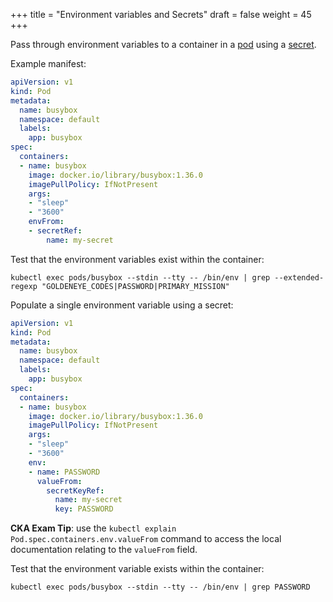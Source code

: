 +++
title = "Environment variables and Secrets"
draft = false
weight = 45
+++

Pass through environment variables to a container in a [pod](/portfolio/kubernetes/pod/) using a [secret](/portfolio/kubernetes/secrets/).

Example manifest:

```yaml { linenos=inline }
apiVersion: v1
kind: Pod
metadata:
  name: busybox
  namespace: default
  labels:
    app: busybox
spec:
  containers:
  - name: busybox
    image: docker.io/library/busybox:1.36.0
    imagePullPolicy: IfNotPresent
    args:
    - "sleep"
    - "3600"
    envFrom:
    - secretRef:
        name: my-secret
```

Test that the environment variables exist within the container:

```shell
kubectl exec pods/busybox --stdin --tty -- /bin/env | grep --extended-regexp "GOLDENEYE_CODES|PASSWORD|PRIMARY_MISSION"
```

Populate a single environment variable using a secret:

```yaml { linenos=inline }
apiVersion: v1
kind: Pod
metadata:
  name: busybox
  namespace: default
  labels:
    app: busybox
spec:
  containers:
  - name: busybox
    image: docker.io/library/busybox:1.36.0
    imagePullPolicy: IfNotPresent
    args:
    - "sleep"
    - "3600"
    env:
    - name: PASSWORD
      valueFrom:
        secretKeyRef:
          name: my-secret
          key: PASSWORD
```

**CKA Exam Tip**: use the `kubectl explain Pod.spec.containers.env.valueFrom` command to access the local documentation relating to the `valueFrom` field.

Test that the environment variable exists within the container:

```shell
kubectl exec pods/busybox --stdin --tty -- /bin/env | grep PASSWORD
```
